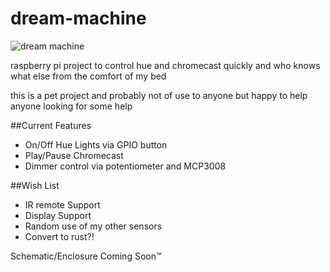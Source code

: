 # dream-machine
![dream machine](https://img1.etsystatic.com/119/0/10528271/il_340x270.1060758357_5wct.jpg)


raspberry pi project to control hue and chromecast quickly and who knows what else from the comfort of my bed

this is a pet project and probably not of use to anyone but happy to help anyone looking for some help



##Current Features
 * On/Off Hue Lights via GPIO button
 * Play/Pause Chromecast
 * Dimmer control via potentiometer and MCP3008
 
##Wish List
 * IR remote Support
 * Display Support
 * Random use of my other sensors
 * Convert to rust?!
 
Schematic/Enclosure Coming Soon™
